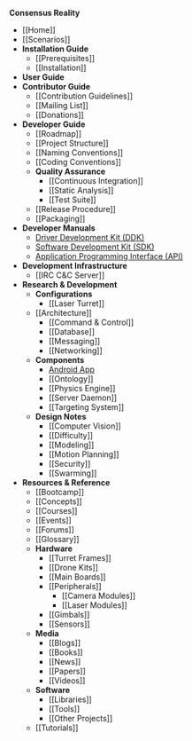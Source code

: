 **Consensus Reality**

* [[Home]]
* [[Scenarios]]
* **Installation Guide**
  * [[Prerequisites]]
  * [[Installation]]
* **User Guide**
* **Contributor Guide**
  * [[Contribution Guidelines]]
  * [[Mailing List]]
  * [[Donations]]
* **Developer Guide**
  * [[Roadmap]]
  * [[Project Structure]]
  * [[Naming Conventions]]
  * [[Coding Conventions]]
  * **Quality Assurance**
    * [[Continuous Integration]]
    * [[Static Analysis]]
    * [[Test Suite]]
  * [[Release Procedure]]
  * [[Packaging]]
* **Developer Manuals**
  * [Driver Development Kit (DDK)](http://ddk.conreality.org)
  * [Software Development Kit (SDK)](http://sdk.conreality.org)
  * [Application Programming Interface (API)](http://api.conreality.org)
* **Development Infrastructure**
  * [[IRC C&C Server]]
* **Research & Development**
  * **Configurations**
    * [[Laser Turret]]
  * [[Architecture]]
    * [[Command & Control]]
    * [[Database]]
    * [[Messaging]]
    * [[Networking]]
  * **Components**
    * [Android App](Android)
    * [[Ontology]]
    * [[Physics Engine]]
    * [[Server Daemon]]
    * [[Targeting System]]
  * **Design Notes**
    * [[Computer Vision]]
    * [[Difficulty]]
    * [[Modeling]]
    * [[Motion Planning]]
    * [[Security]]
    * [[Swarming]]
* **Resources & Reference**
  * [[Bootcamp]]
  * [[Concepts]]
  * [[Courses]]
  * [[Events]]
  * [[Forums]]
  * [[Glossary]]
  * **Hardware**
    * [[Turret Frames]]
    * [[Drone Kits]]
    * [[Main Boards]]
    * [[Peripherals]]
      * [[Camera Modules]]
      * [[Laser Modules]]
    * [[Gimbals]]
    * [[Sensors]]
  * **Media**
    * [[Blogs]]
    * [[Books]]
    * [[News]]
    * [[Papers]]
    * [[Videos]]
  * **Software**
    * [[Libraries]]
    * [[Tools]]
    * [[Other Projects]]
  * [[Tutorials]]
